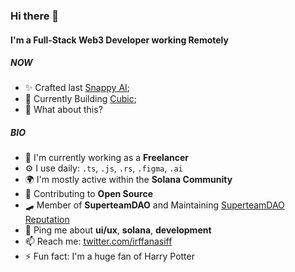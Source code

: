 ### Hi there 👋

#### I'm a Full-Stack Web3 Developer working Remotely
##### NOW

- ✨ Crafted last [Snappy AI](https://snappy-plugin.net);
- 🥊 Currently Building [Cubic](https://twitter.com/_CUBIK);
- 🍑 What about this?

##### BIO

- 🏢 I'm currently working as a  **Freelancer**
- ⚙️ I use daily: `.ts`, `.js`, `.rs`, `.figma`, `.ai`
- 🌍 I'm mostly active within the **Solana Community**
- 🌱 Contributing to **Open Source**
- 🛹 Member of **SuperteamDAO** and Maintaining [SuperteamDAO Reputation](https://github.com/superteamDAO)
- 💬 Ping me about  **ui/ux**, **solana**, **development**
- 📫 Reach me: [twitter.com/irffanasiff](https://twitter.com/irffanasiff)
- ⚡️ Fun fact: I'm a huge fan of Harry Potter
